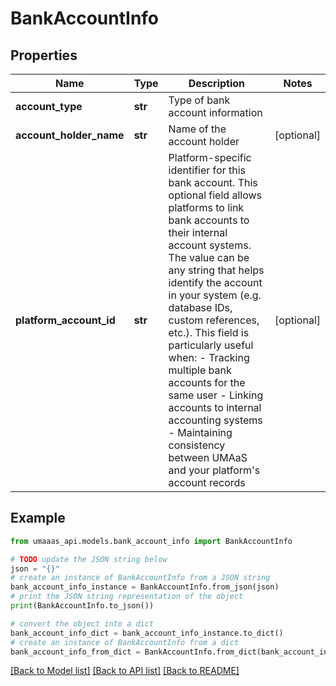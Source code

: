 # BankAccountInfo


## Properties

Name | Type | Description | Notes
------------ | ------------- | ------------- | -------------
**account_type** | **str** | Type of bank account information | 
**account_holder_name** | **str** | Name of the account holder | [optional] 
**platform_account_id** | **str** | Platform-specific identifier for this bank account. This optional field allows platforms to link bank accounts to their internal account systems. The value can be any string that helps identify the account in your system (e.g. database IDs, custom references, etc.).  This field is particularly useful when: - Tracking multiple bank accounts for the same user - Linking accounts to internal accounting systems - Maintaining consistency between UMAaS and your platform&#39;s account records  | [optional] 

## Example

```python
from umaaas_api.models.bank_account_info import BankAccountInfo

# TODO update the JSON string below
json = "{}"
# create an instance of BankAccountInfo from a JSON string
bank_account_info_instance = BankAccountInfo.from_json(json)
# print the JSON string representation of the object
print(BankAccountInfo.to_json())

# convert the object into a dict
bank_account_info_dict = bank_account_info_instance.to_dict()
# create an instance of BankAccountInfo from a dict
bank_account_info_from_dict = BankAccountInfo.from_dict(bank_account_info_dict)
```
[[Back to Model list]](../README.md#documentation-for-models) [[Back to API list]](../README.md#documentation-for-api-endpoints) [[Back to README]](../README.md)


